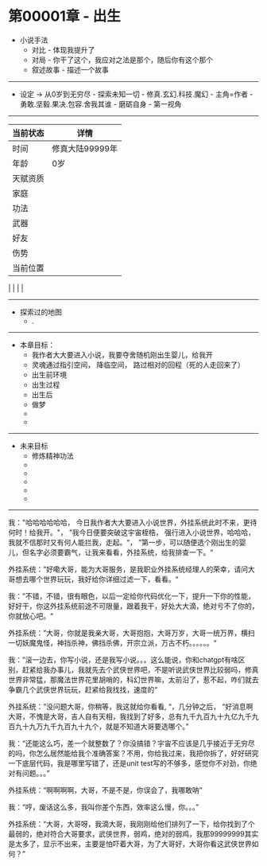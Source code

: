 # 第00001章 - 出生

- 小说手法
    - 对比 - 体现我提升了
    - 对局 - 你干了这个，我应对之法是那个，随后你有这个那个
    - 叙述故事 - 描述一个故事

------------------------------------------------------------------------

- 设定 -> 从0岁到无穷尽 - 探索未知一切 - 修真.玄幻.科技.魔幻 - 主角=作者 - 勇敢.坚毅.果决.包容.舍我其谁 - 磨砺自身 - 第一视角

------------------------------------------------------------------------

| 当前状态 | 详情 |
|---------|-----|
时间    | 修真大陆99999年
年龄    | 0岁 
天赋资质 | 
家庭    |  
功法    |  
武器    |  
好友    |  
伤势    |
当前位置 | 
| 
| 
| 
| 

------------------------------------------------------------------------

- 探索过的地图
    - .

------------------------------------------------------------------------

- 本章目标：
    - 我作者大大要进入小说，我要夺舍随机刚出生婴儿，给我开
    - 灵魂通过指引空间， 降临空间， 路过相对的回程（死的人走回来了）
    - 出生前环境
    - 出生过程
    - 出生后
    - 做梦
    - 
    - 


------------------------------------------------------------------------

- 未来目标
    - 修炼精神功法
    - 
    - 
    - 
    - 
    - 

------------------------------------------------------------------------

我："哈哈哈哈哈哈， 今日我作者大大要进入小说世界，外挂系统此时不来，更待何时！给我开。"， ”我今日便要突破这宇宙桎梏， 强行进入小说世界，哈哈哈，我就不信那时又有何人能拦我，走起。“， ”第一步，可以随便选个刚出生的婴儿，但名字必须要霸气，让我来看看，外挂系统，给我排查一下。“

外挂系统：”好嘞大哥，能为大哥服务，是我职业外挂系统经理人的荣幸，请问大哥想去哪个世界玩玩，我好给你详细过滤一下，看看。“

我：”不错，不错，很有眼色，以后一定给你代码优化一下，提升一下你的性能，好好干，你这外挂系统前途不可限量，跟着我干，好处大大滴，绝对亏不了你的，你就放心吧。“

外挂系统：”大哥，你就是我亲大哥，大哥抱抱，大哥万岁，大哥一统万界，横扫一切妖魔鬼怪，神挡杀神，佛挡杀佛，开宗立派，万古不朽。。。。。。“

我：”滚一边去，你写小说，还是我写小说。。。这么能说，你和chatgpt有啥区别，赶紧给我办事儿，我就先去个武侠世界吧，不是听说武侠世界比较弱吗，修真世界非常猛，那魔法世界花里胡哨的，科幻世界嘛，太前沿了，惹不起，咋们就去争霸几个武侠世界玩玩，赶紧给我找找，速度的“

外挂系统：”没问题大哥，你稍等，我这就给你看看, “，几分钟之后， “好消息啊大哥，不愧是大哥，吉人自有天相，我找到了好多，总有九千九百九十九亿九千九百九十九万九千九百九十九个，就是不知道大哥要选哪个。”

我：“还能这么巧，差一个就整数了？你没搞错？宇宙不应该是几乎接近于无穷尽的吗，你怎么居然能给我个准确答案？不用，你给我过来，我把你拆了，好好研究一下底层代码，我是哪里写错了，还是unit test写的不够多，感觉你不对劲，你绝对有问题。。。”

外挂系统：“啊啊啊啊，大哥，不是不是，你误会了，我哪敢呐”

我：“哼，废话这么多，我叫你差个东西，效率这么慢，你。。。”

外挂系统：“大哥，大哥呀，我滴大哥，我刚刚给他们排列了一下，给你找到了个最弱的，绝对符合大哥要求，武侠世界，弱鸡，绝对的弱鸡，我那99999999其实是太多了，显示不出来，主要是怕吓着大哥，为了大哥好，大哥你看这武侠世界如何？”